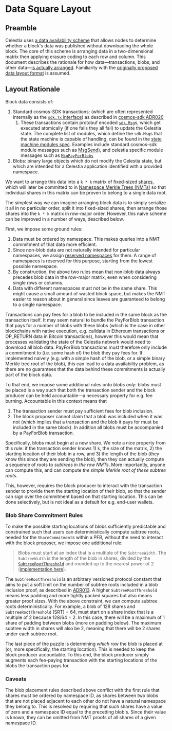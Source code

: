 # Data Square Layout

<!-- toc -->

## Preamble

Celestia uses [a data availability scheme](https://arxiv.org/abs/1809.09044) that allows nodes to determine whether a block's data was published without downloading the whole block. The core of this scheme is arranging data in a two-dimensional matrix then applying erasure coding to each row and column. This document describes the rationale for how data—transactions, blobs, and other data—[is actually arranged](./data_structures.md#arranging-available-data-into-shares). Familiarity with the [originally proposed data layout format](https://arxiv.org/abs/1809.09044) is assumed.

## Layout Rationale

Block data consists of:

1. Standard cosmos-SDK transactions: (which are often represented internally as the [`sdk.Tx` interface](https://github.com/celestiaorg/cosmos-sdk/blob/v1.14.0-sdk-v0.46.11/types/tx_msg.go#L42-L50)) as described in [cosmos-sdk ADR020](https://github.com/celestiaorg/cosmos-sdk/blob/v1.14.0-sdk-v0.46.11/docs/architecture/adr-020-protobuf-transaction-encoding.md)
    1. These transactions contain protobuf encoded [`sdk.Msg`](https://github.com/celestiaorg/cosmos-sdk/blob/v1.14.0-sdk-v0.46.11/types/tx_msg.go#L14-L26)s, which get executed atomically (if one fails they all fail) to update the Celestia state. The complete list of modules, which define the `sdk.Msg`s that the state machine is capable of handling, can be found in the [state machine modules spec](../specs/state_machine_modules.md). Examples include standard cosmos-sdk module messages such as [MsgSend](https://github.com/cosmos/cosmos-sdk/blob/f71df80e93bffbf7ce5fbd519c6154a2ee9f991b/proto/cosmos/bank/v1beta1/tx.proto#L21-L32)), and celestia specific module messages such as [`MsgPayForBlobs`](https://github.com/celestiaorg/celestia-app/blob/v1.0.0-rc2/proto/celestia/blob/v1/tx.proto#L16-L31)
1. Blobs: binary large objects which do not modify the Celestia state, but which are intended for a Celestia application identified with a provided namespace.

We want to arrange this data into a `k * k` matrix of fixed-sized [shares](../specs/shares.md), which will later be committed to in [Namespace Merkle Trees (NMTs)](https://github.com/celestiaorg/nmt/blob/v0.16.0/docs/spec/nmt.md) so that individual shares in this matrix can be proven to belong to a single data root.

The simplest way we can imagine arranging block data is to simply serialize it all in no particular order, split it into fixed-sized shares, then arrange those shares into the `k * k` matrix in row-major order. However, this naive scheme can be improved in a number of ways, described below.

First, we impose some ground rules:

1. Data must be ordered by namespace. This makes queries into a NMT commitment of that data more efficient.
1. Since non-blob data are not naturally intended for particular namespaces, we assign [reserved namespaces](./consensus.md#Reservered-Namespaces) for them. A range of namespaces is reserved for this purpose, starting from the lowest possible namespace.
1. By construction, the above two rules mean that non-blob data always precedes blob data in the row-major matrix, even when considering single rows or columns.
1. Data with different namespaces must not be in the same share. This might cause a small amount of wasted block space, but makes the NMT easier to reason about in general since leaves are guaranteed to belong to a single namespace.

Transactions can pay fees for a blob to be included in the same block as the transaction itself. It may seem natural to bundle the PayForBlob transaction that pays for a number of blobs with these blobs (which is the case in other blockchains with native execution, e.g. calldata in Ethereum transactions or OP_RETURN data in Bitcoin transactions), however this would mean that processes validating the state of the Celestia network would need to download all blob data. PayForBlob transactions must therefore only include a commitment to (i.e. some hash of) the blob they pay fees for. If implemented naively (e.g. with a simple hash of the blob, or a simple binary Merkle tree root of the blob), this can lead to a data availability problem, as there are no guarantees that the data behind these commitments is actually part of the block data.

To that end, we impose some additional rules onto _blobs only_: blobs must be placed is a way such that both the transaction sender and the block producer can be held accountable—a necessary property for e.g. fee burning. Accountable in this context means that

1. The transaction sender must pay sufficient fees for blob inclusion.
1. The block proposer cannot claim that a blob was included when it was not (which implies that a transaction and the blob it pays for must be included in the same block). In addition all blobs must be accompanied by a PayForBlob transaction.

Specifically, blobs must begin at a new share. We note a nice property from this rule: if the transaction sender knows 1) `k`, the size of the matrix, 2) the starting location of their blob in a row, and 3) the length of the blob (they know this since they are sending the blob), then they can actually compute a sequence of roots to _subtrees in the row NMTs_. More importantly, anyone can compute this, and can compute _the simple Merkle root of these subtree roots_.

This, however, requires the block producer to interact with the transaction sender to provide them the starting location of their blob, so that the sender can sign over the commitment based on that starting location. This can be done selectively, but is not ideal as a default for e.g. end-user wallets.

### Blob Share Commitment Rules

To make the possible starting locations of blobs sufficiently predictable and constrained such that users can deterministically compute subtree roots, needed for the `ShareCommitment`s within a PFB, without the need to interact with the block proposer, we impose one additional rule:

> Blobs must start at an index that is a multiple of the `SubtreeWidth`. The `SubtreeWidth` is the length of the blob in shares, divided by the [`SubtreeRootThreshold`](https://github.com/celestiaorg/celestia-app/blob/v1.0.0-rc2/pkg/appconsts/v1/app_consts.go#L6) and rounded up to the nearest power of 2 ([implementation here](https://github.com/celestiaorg/celestia-app/blob/v1.0.0-rc2/pkg/shares/non_interactive_defaults.go#L94-L116)).

The `SubtreeRootThreshold` is an arbitrary versioned protocol constant that aims to put a soft limit on the number of subtree roots included in a blob inclusion proof, as described in [ADR013](../../../docs/architecture/adr-013-non-interactive-default-rules-for-zero-padding.md). A higher `SubtreeRootThreshold` means less padding and more tightly packed squares but also means greater proof sizes.
With the above constraint, we can compute subtree roots deterministically. For example, a blob of 128 shares and `SubtreeRootThreshold` (SRT) = 64, must start on a share index that is a multiple of 2 because 128/64 = 2. In this case, there will be a maximum of 1 share of padding between blobs (more on padding below). The maximum subtree width in shares will also be 2, meaning that there will be 2 shares under each subtree root.

The last piece of the puzzle is determining _which_ row the blob is placed at (or, more specifically, the starting location). This is needed to keep the block producer accountable. To this end, the block producer simply augments each fee-paying transaction with the starting locations of the blobs the transaction pays for.

### Caveats

The blob placement rules described above conflict with the first rule that shares must be ordered by namespace ID, as shares between two blobs that are not placed adjacent to each other do not have a natural namespace they belong to. This is resolved by requiring that such shares have a value of zero and a namespace ID equal to the preceding blob's. Since their value is known, they can be omitted from NMT proofs of all shares of a given namespace ID.
